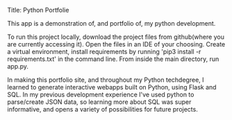 Title: Python Portfolie

This app is a demonstration of, and portfolio of, my python development. 

To run this project locally, download the project files from github(where you are currently accessing it). Open the files in an IDE of your choosing. Create a virtual environment, install requirements by running 'pip3 install -r requirements.txt' in the command line. From inside the main directory, run app.py. 

In making this portfolio site, and throughout my Python techdegree, I learned to generate interactive webapps built on Python, using Flask and SQL. In my previous development experience I've used python to parse/create JSON data, so learning more about SQL was super informative, and opens a variety of possibilities for future projects.